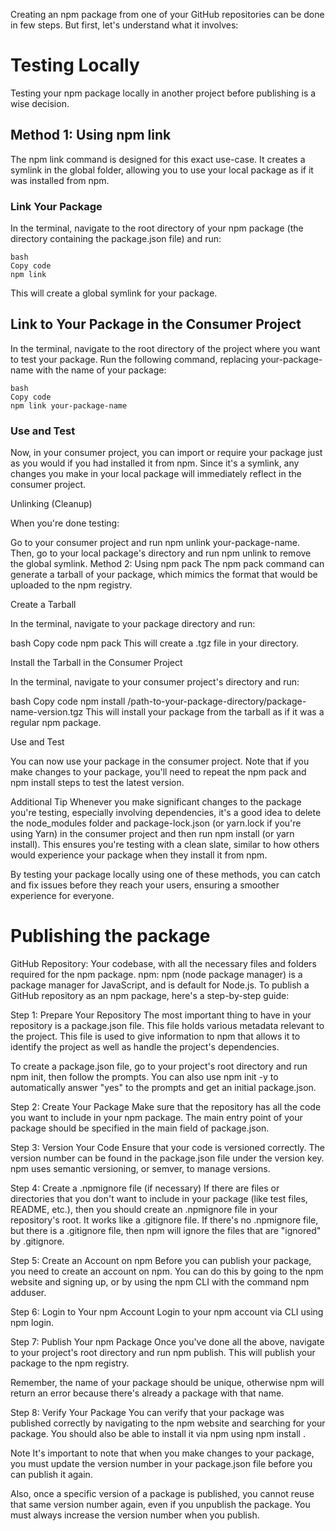 Creating an npm package from one of your GitHub repositories can be done in few steps. But first, let's understand what it involves:

# Testing Locally
Testing your npm package locally in another project before publishing is a wise decision. 

## Method 1: Using npm link
The npm link command is designed for this exact use-case. It creates a symlink in the global folder, allowing you to use your local package as if it was installed from npm.

### Link Your Package

In the terminal, navigate to the root directory of your npm package (the directory containing the package.json file) and run:
```
bash
Copy code
npm link
```

This will create a global symlink for your package.

## Link to Your Package in the Consumer Project

In the terminal, navigate to the root directory of the project where you want to test your package. Run the following command, replacing your-package-name with the name of your package:

```
bash
Copy code
npm link your-package-name
```

### Use and Test

Now, in your consumer project, you can import or require your package just as you would if you had installed it from npm. Since it's a symlink, any changes you make in your local package will immediately reflect in the consumer project.

Unlinking (Cleanup)

When you're done testing:

Go to your consumer project and run npm unlink your-package-name.
Then, go to your local package's directory and run npm unlink to remove the global symlink.
Method 2: Using npm pack
The npm pack command can generate a tarball of your package, which mimics the format that would be uploaded to the npm registry.

Create a Tarball

In the terminal, navigate to your package directory and run:

bash
Copy code
npm pack
This will create a .tgz file in your directory.

Install the Tarball in the Consumer Project

In the terminal, navigate to your consumer project's directory and run:

bash
Copy code
npm install /path-to-your-package-directory/package-name-version.tgz
This will install your package from the tarball as if it was a regular npm package.

Use and Test

You can now use your package in the consumer project. Note that if you make changes to your package, you'll need to repeat the npm pack and npm install steps to test the latest version.

Additional Tip
Whenever you make significant changes to the package you're testing, especially involving dependencies, it's a good idea to delete the node_modules folder and package-lock.json (or yarn.lock if you're using Yarn) in the consumer project and then run npm install (or yarn install). This ensures you're testing with a clean slate, similar to how others would experience your package when they install it from npm.

By testing your package locally using one of these methods, you can catch and fix issues before they reach your users, ensuring a smoother experience for everyone.
# Publishing the package
GitHub Repository: Your codebase, with all the necessary files and folders required for the npm package.
npm: npm (node package manager) is a package manager for JavaScript, and is default for Node.js.
To publish a GitHub repository as an npm package, here's a step-by-step guide:

Step 1: Prepare Your Repository
The most important thing to have in your repository is a package.json file. This file holds various metadata relevant to the project. This file is used to give information to npm that allows it to identify the project as well as handle the project's dependencies.

To create a package.json file, go to your project's root directory and run npm init, then follow the prompts. You can also use npm init -y to automatically answer "yes" to the prompts and get an initial package.json.

Step 2: Create Your Package
Make sure that the repository has all the code you want to include in your npm package. The main entry point of your package should be specified in the main field of package.json.

Step 3: Version Your Code
Ensure that your code is versioned correctly. The version number can be found in the package.json file under the version key. npm uses semantic versioning, or semver, to manage versions.

Step 4: Create a .npmignore file (if necessary)
If there are files or directories that you don't want to include in your package (like test files, README, etc.), then you should create an .npmignore file in your repository's root. It works like a .gitignore file. If there's no .npmignore file, but there is a .gitignore file, then npm will ignore the files that are "ignored" by .gitignore.

Step 5: Create an Account on npm
Before you can publish your package, you need to create an account on npm. You can do this by going to the npm website and signing up, or by using the npm CLI with the command npm adduser.

Step 6: Login to Your npm Account
Login to your npm account via CLI using npm login.

Step 7: Publish Your npm Package
Once you've done all the above, navigate to your project's root directory and run npm publish. This will publish your package to the npm registry.

Remember, the name of your package should be unique, otherwise npm will return an error because there's already a package with that name.

Step 8: Verify Your Package
You can verify that your package was published correctly by navigating to the npm website and searching for your package. You should also be able to install it via npm using npm install <your-package-name>.

Note
It's important to note that when you make changes to your package, you must update the version number in your package.json file before you can publish it again.

Also, once a specific version of a package is published, you cannot reuse that same version number again, even if you unpublish the package. You must always increase the version number when you publish.
